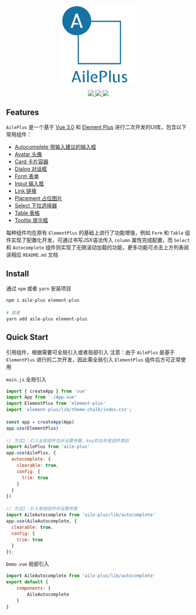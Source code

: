 <p align="center">
  <img src="./docs/assets/aile-plus_logo.png" width="200">
</p>

<p align="center">
  <a href="https://www.npmjs.org/package/aile-plus">
    <img src="https://img.shields.io/npm/v/aile-plus.svg">
  </a>
  <a href="https://npmcharts.com/compare/aile-plus?minimal=true">
    <img src="http://img.shields.io/npm/dm/aile-plus.svg">
  </a>
  <a href="LICENSE">
    <img src="https://img.shields.io/badge/License-MIT-yellow.svg">
  </a>
</p>

## Features

`AilePlus` 是一个基于 [Vue 3.0](https://v3.vuejs.org/) 和 [Element Plus](https://element-plus.org/) 进行二次开发的UI库，包含以下常用组件：

- [Autocomplete 带输入建议的输入框](./lib/autocomplete/README.md)
- [Avatar 头像](./lib/avatar/README.md)
- [Card 卡片容器](./lib/card/README.md)
- [Dialog 对话框](./lib/dialog/README.md)
- [Form 表单](./lib/form/README.md)
- [Input 输入框](./lib/input/README.md)
- [Link 链接](./lib/link/README.md)
- [Placement 占位图片](./lib/placement/README.md)
- [Select 下拉选择器](./lib/select/README.md)
- [Table 表格](./lib/table/README.md)
- [Tooltip 提示框](./lib/tooltip/README.md)

每种组件均在原有 `ElementPlus` 的基础上进行了功能增强，例如 `Form` 和 `Table` 组件实现了配置化开发，可通过书写JSX语法传入 `column` 属性完成配置，而 `Select` 和 `Autocomplete` 组件则实现了无限滚动加载的功能，更多功能可点击上方列表阅读相应 `README.md` 文档

## Install

通过 `npm` 或者 `yarn` 安装项目

```bash
npm i aile-plus element-plus

# 或者
yarn add aile-plus element-plus
```

## Quick Start

引用组件，根据需要可全局引入或者局部引入
注意：由于 `AilePlus` 是基于 `ElementPlus` 进行的二次开发，因此需全局引入 `ElementPlus` 组件后方可正常使用

`main.js` 全局引入

```js
import { createApp } from 'vue'
import App from './App.vue'
import ElementPlus from 'element-plus'
import 'element-plus/lib/theme-chalk/index.css';

const app = createApp(App)
app.use(ElementPlus)

// 方式1：引入全部组件包并设置参数，key的名称是组件类别
import AilePlus from 'aile-plus'
app.use(AilePlus, {
  autocomplete: {
    clearable: true,
    config: {
      trim: true
    }
  }
})

// 方式2：引入单独组件并设置参数
import AileAutocomplete from 'aile-plus/lib/autocomplete'
app.use(AileAutocomplete, {
  clearable: true,
  config: {
    trim: true
  }
});
```

`Demo.vue` 局部引入

```js
import AileAutocomplete from 'aile-plus/lib/autocomplete'
export default {
    components: {
        AileAutocomplete
    }
}
```
